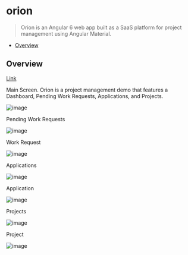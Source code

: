 # orion

> Orion is an Angular 6 web app built as a SaaS platform for project management using Angular Material.

* [Overview](#overview)

<a name="overview"></a>
## Overview

[Link](https://joemoceri.github.io/orion/)

Main Screen. Orion is a project management demo that features a Dashboard, Pending Work Requests, Applications, and Projects. 

![image](https://user-images.githubusercontent.com/7356219/115082195-5ad5d180-9eba-11eb-85d8-e8b81f0a0e1d.png)

Pending Work Requests

![image](https://user-images.githubusercontent.com/7356219/115082485-d6378300-9eba-11eb-9e4c-0260856f758e.png)

Work Request

![image](https://user-images.githubusercontent.com/7356219/115082528-e94a5300-9eba-11eb-957d-429d2c1c6614.png)

Applications

![image](https://user-images.githubusercontent.com/7356219/115082549-f2d3bb00-9eba-11eb-929c-468d5a5fa2f9.png)

Application

![image](https://user-images.githubusercontent.com/7356219/115082594-03843100-9ebb-11eb-90e8-8b87f38c802b.png)

Projects

![image](https://user-images.githubusercontent.com/7356219/115082625-10a12000-9ebb-11eb-9d56-820fb8191d47.png)

Project

![image](https://user-images.githubusercontent.com/7356219/115082656-1ac31e80-9ebb-11eb-87fa-5d771b1be3ae.png)


